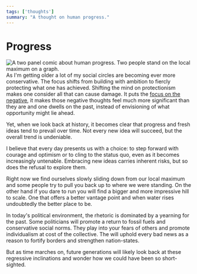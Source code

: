```yaml
---
tags: ['thoughts']
summary: "A thought on human progress."
---
```


# Progress

![A two panel comic about human progress. Two people stand on the
local maximum on a graph.](/static/progress.png)As I'm getting older a lot of my social circles are becoming ever more
conservative.  The focus shifts from building with ambition to fiercly
protecting what one has achieved.  Shifting the mind on protectionism
makes one consider all that can cause damage.  It puts the [focus on the
negative](/2023/3/20/lessons-from-a-pessimist/), it makes those
negative thoughts feel much more significant than they are and one dwells
on the past, instead of envisioning of what opportunity might lie ahead.

Yet, when we look back at history, it becomes clear that progress and
fresh ideas tend to prevail over time.  Not every new idea will succeed,
but the overall trend is undeniable.

I believe that every day presents us with a choice: to step forward with
courage and optimism or to cling to the status quo, even as it becomes
increasingly untenable.  Embracing new ideas carries inherent risks,
but so does the refusal to explore them.

Right now we find ourselves slowly sliding down from our local maximum and
some people try to pull you back up to where we were standing.  On the
other hand if you dare to run you will find a bigger and more impressive
hill to scale.  One that offers a better vantage point and when water
rises undoubtedly the better place to be.

In today's political environment, the rhetoric is dominated by a yearning
for the past.  Some politicians will promote a return to fossil fuels and
conservative social norms.  They play into your fears of others and
promote individualism at cost of the collective.  The will uphold every
bad news as a reason to fortify borders and strengthen nation-states.

But as time marches on, future generations will likely look back at these
regressive inclinations and wonder how we could have been so
short-sighted.
